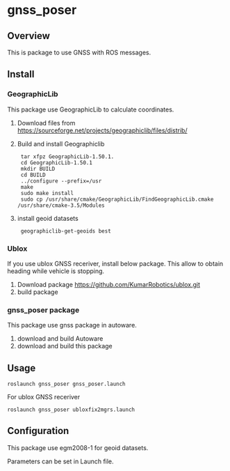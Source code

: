 # gnss_poser

## Overview

This is package to use GNSS with ROS messages.

## Install

### GeographicLib

This package use GeographicLib to calculate coordinates.

1. Download files from <https://sourceforge.net/projects/geographiclib/files/distrib/>
2. Build and install Geographiclib

        tar xfpz GeographicLib-1.50.1.
        cd GeographicLib-1.50.1
        mkdir BUILD
        cd BUILD
        ../configure --prefix=/usr
        make
        sudo make install
        sudo cp /usr/share/cmake/GeographicLib/FindGeographicLib.cmake /usr/share/cmake-3.5/Modules
3. install geoid datasets

        geographiclib-get-geoids best

### Ublox

If you use ublox GNSS receriver, install below package.
This allow to obtain heading while vehicle is stopping.

1. Download package <https://github.com/KumarRobotics/ublox.git>
2. build package

### gnss_poser package

This package use gnss package in autoware.

1. download and build Autoware
2. download and build this package

## Usage

    roslaunch gnss_poser gnss_poser.launch
For ublox GNSS receriver

    roslaunch gnss_poser ubloxfix2mgrs.launch

## Configuration

This package use egm2008-1 for geoid datasets.

Parameters can be set in Launch file.
